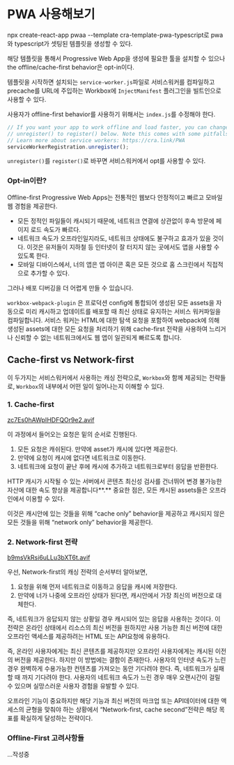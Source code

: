 # PWA 사용해보기

npx create-react-app pwaa --template cra-template-pwa-typescript로 pwa와 typescript가 셋팅된 템플릿을 생성할 수 있다.

해당 템플릿을 통해서 Progressive Web App을 생성에 필요한 툴을 설치할 수 있으나 the offline/cache-first behavior은 opt-in이다.

템플릿을 시작하면 설치되는 `service-worker.js`파일로 서비스워커를 컴파일하고 precache를 URL에 주입하는 Workbox에 `InjectManifest` 플러그인을 빌트인으로 사용할 수 있다.

  

사용자가 offline-first behavior를 사용하기 위해서는 `index.js`를 수정해야 한다.

```jsx
// If you want your app to work offline and load faster, you can change
// unregister() to register() below. Note this comes with some pitfalls.
// Learn more about service workers: https://cra.link/PWA
serviceWorkerRegistration.unregister();
```

`unregister()`를 `register()`로 바꾸면 서비스워커에서 opt를 사용할 수 있다. 

### Opt-in이란?

Offline-first Progressive Web Apps는 전통적인 웹보다 안정적이고 빠르고 모바일 웹 경험을 제공한다.

- 모든 정적인 파일들이 캐시되기 때문에, 네트워크 연결에 상관없이 후속 방문에 페이지 로드 속도가 빠르다.
- 네트워크 속도가 오프라인일지라도, 네트워크 상태에도 불구하고 효과가 있을 것이다. 이것은 유저들이 지하철 등 인터넷이 잘 터지지 않는 곳에서도 앱을 사용할 수 있도록 한다.
- 모바일 디바이스에서, 너의 앱은 앱 아이콘 혹은 모든 것으로 홈 스크린에서 직접적으로 추가할 수 있다.

그러나 배포 디버깅을 더 어렵게 만들 수 있습니다.

 `workbox-webpack-plugin` 은 프로덕션 config에 통합되어 생성된 모든 assets을 자동으로 미리 캐시하고 업데이트를 배포할 때 최신 상태로 유지하는 서비스 워커파일을 컴파일합니다. 서비스 워커는 HTML에 대한 탐색 요청을 포함하여 webpack에 의해 생성된 assets에 대한 모든 요청을 처리하기 위해 cache-first 전략을 사용하여 느리거나 신뢰할 수 없는 네트워크에서도 웹 앱이 일괸되게 빠르도록 합니다. 

## Cache-first vs Network-first

이 두가지는 서비스워커에서 사용하는 캐싱 전략으로, `Workbox`와 함께 제공되는 전략들로, `Workbox`의 내부에서 어떤 일이 일어나는지 이해할 수 있다. 

### 1. Cache-first

[zc7Es0hAWpIHDFQOr9e2.avif](https://s3-us-west-2.amazonaws.com/secure.notion-static.com/ee2a77e8-c2a9-4829-a264-1efc999ec334/zc7Es0hAWpIHDFQOr9e2.avif)

이 과정에서 들어오는 요청은 밑의 순서로 진행된다.

1. 모든 요청은 캐쉬된다. 만약에 asset가 캐시에 있다면 제공한다.
2. 만약에 요청이 캐시에 없다면 네트워크로 이동한다.
3. 네트워크에 요청이 끝난 후에 캐시에 추가하고 네트워크로부터 응답을 반환한다.

HTTP 캐시가 시작될 수 있는 서버에서 콘텐츠 최신성 검사를 건너뛰어 변경 불가능한 자산에 대한 속도 향상을 제공합니다**.** 중요한 점은, 모든 캐시된 assets들은 오프라인에서 이용할 수 있다.

이것은 캐시안에 있는 것들을 위해 “cache only” behavior을 제공하고 캐시되지 않은 모든 것들을 위해 “network only” behavior을 제공한다.

### 2. Network-first 전략

[b9msVkRsi6uLLu3bXT6t.avif](https://s3-us-west-2.amazonaws.com/secure.notion-static.com/72998914-b1c4-410a-8fef-1fabf6d9e8f3/b9msVkRsi6uLLu3bXT6t.avif)

우선, Network-first의 캐싱 전략의 순서부터 알아보면,

1. 요청을 위해 먼저 네트워크로 이동하고 응답을 캐시에 저장한다.
2. 만약에 너가 나중에 오프라인 상태가 된다면, 캐시안에서 가장 최신의 버전으로 대체한다.

즉, 네트워크가 응답되지 않는 상황일 경우 캐시되어 있는 응답을 사용하는 것이다. 이 전략은 온라인 상태에서 리소스의 최신 버전을 원하지만 사용 가능한 최신 버전에 대한 오프라인 액세스를 제공하려는 HTML 또는 API요청에 유용하다.

즉, 온라인 사용자에게는 최신 콘텐츠를 제공하지만 오프라인 사용자에게는 캐시된 이전의 버전을 제공한다. 하지만 이 방법에는 결함이 존재한다. 사용자의 인터넷 속도가 느린 경우 완벽하게 수용가능한 컨텐츠를 가져오는 동안 기다려야 한다. 즉, 네트워크가 실패할 때 까지 기다려야 한다. 사용자의 네트워크 속도가 느린 경우 매우 오랜시간이 걸릴 수 있으며 실망스러운 사용자 경험을 유발할 수 있다.

오프라인 기능이 중요하지만 해당 기능과 최신 버전의 마크업 또는 API데이터에 대한 액세스의 균형을 맞춰야 하는 상황에서 “Network-first, cache second”전략은 해당 목표를 확실하게 달성하는 전략이다.

### Offline-First 고려사항들
...작성중 
